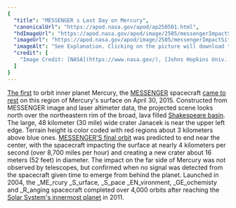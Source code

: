 ```yaml
---
{
  "title": "MESSENGER s Last Day on Mercury",
  "canonicalUrl": "https://apod.nasa.gov/apod/ap250501.html",
  "hdImageUrl": "https://apod.nasa.gov/apod/image/2505/messengerImpactSite_black.jpg",
  "imageUrl": "https://apod.nasa.gov/apod/image/2505/messengerImpactSite_black600.jpg",
  "imageAlt": "See Explanation. Clicking on the picture will download the highest resolution version available.",
  "credit": [
    "Image Credit: [NASA](https://www.nasa.gov/), [Johns Hopkins Univ. APL](https://www.jhuapl.edu/), Arizona State Univ., CIW"
  ]
}
---
```


[The first](https://apod.nasa.gov/apod/ap111008.html) to orbit inner planet Mercury, the [MESSENGER](https://messenger.jhuapl.edu/index.html) spacecraft [came to rest](https://photojournal.jpl.nasa.gov/catalog/PIA19444) on this region of Mercury's surface on April 30, 2015. Constructed from MESSENGER image and laser altimeter data, the projected scene looks north over the northeastern rim of the broad, lava filled [Shakespeare basin](https://photojournal.jpl.nasa.gov/catalog/PIA15388). The large, 48 kilometer (30 mile) wide crater Janacek is near the upper left edge. Terrain height is color coded with red regions about 3 kilometers above blue ones. [MESSENGER'S final orbit](https://messenger.jhuapl.edu/About/Mission-Timeline.html) was predicted to end near the center, with the spacecraft impacting the surface at nearly 4 kilometers per second (over 8,700 miles per hour) and creating a new crater about 16 meters (52 feet) in diameter. The impact on the far side of Mercury was not observed by telescopes, but confirmed when no signal was detected from the spacecraft given time to emerge from behind the planet. Launched in 2004, the _ME_rcury _S_urface, _S_pace _EN_vironment, _GE_ochemisty and _R_anging spacecraft completed over 4,000 orbits after reaching the [Solar System's innermost planet](https://solarsystem.nasa.gov/planets/profile.cfm?Object=Mercury) in 2011.
